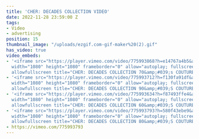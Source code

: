 ```yaml
---
title: 'CHER: DECADES COLLECTION VIDEO'
date: 2022-11-28 23:59:00 Z
tags:
- Video
- advertising
position: 15
thumbnail_image: "/uploads/ezgif.com-gif-maker%20(2).gif"
has_video: true
video_embeds:
- '<iframe src="https://player.vimeo.com/video/775993868?h=e14767a4b5&amp;badge=0&amp;autopause=0&amp;player_id=0&amp;app_id=58479"
  width="1080" height="1080" frameborder="0" allow="autoplay; fullscreen; picture-in-picture"
  allowfullscreen title="CHER: DECADES COLLECTION 70&amp;#039;s COUTURE"></iframe>'
- '<iframe src="https://player.vimeo.com/video/775993712?h=f130fa91df&amp;badge=0&amp;autopause=0&amp;player_id=0&amp;app_id=58479"
  width="1080" height="1080" frameborder="0" allow="autoplay; fullscreen; picture-in-picture"
  allowfullscreen title="CHER: DECADES COLLECTION 90&amp;#039;S COUTURE"></iframe>'
- '<iframe src="https://player.vimeo.com/video/775993634?h=f87493ffe4&amp;badge=0&amp;autopause=0&amp;player_id=0&amp;app_id=58479"
  width="1080" height="1080" frameborder="0" allow="autoplay; fullscreen; picture-in-picture"
  allowfullscreen title="CHER: DECADES COLLECTION 60&amp;#039;S COUTURE"></iframe>'
- '<iframe src="https://player.vimeo.com/video/775993793?h=580f43ebe9&amp;badge=0&amp;autopause=0&amp;player_id=0&amp;app_id=58479"
  width="1080" height="1080" frameborder="0" allow="autoplay; fullscreen; picture-in-picture"
  allowfullscreen title="CHER: DECADES COLLECTION 80&amp;#039;S COUTURE"></iframe>'
- https://vimeo.com/775993793
---
```


